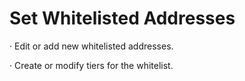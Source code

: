 # Set Whitelisted Addresses

·       Edit or add new whitelisted addresses.

·       Create or modify tiers for the whitelist.
